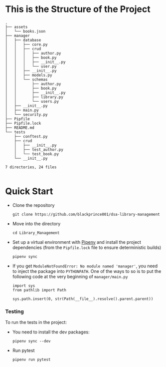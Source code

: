 # This is the Structure of the Project


```
.
├── assets
│   └── books.json
├── manager
│   ├── database
│   │   ├── core.py
│   │   ├── crud
│   │   │   ├── author.py
│   │   │   ├── book.py
│   │   │   ├── __init__.py
│   │   │   └── user.py
│   │   ├── __init__.py
│   │   ├── models.py
│   │   └── schemas
│   │       ├── author.py
│   │       ├── book.py
│   │       ├── __init__.py
│   │       ├── library.py
│   │       └── users.py
│   ├── __init__.py
│   ├── main.py
│   └── security.py
├── Pipfile
├── Pipfile.lock
├── README.md
└── tests
    ├── conftest.py
    ├── crud
    │   ├── __init__.py
    │   ├── test_author.py
    │   └── test_book.py
    └── __init__.py

7 directories, 24 files


```

# Quick Start
- Clone the repository
    ```
    git clone https://github.com/blackprince001/dsa-library-management
    ```

- Move into the directory
    ```
    cd Library_Management
    ```

- Set up a virtual environment with [Pipenv](https://pipenv.pypa.io/en/latest/index.html) and install the project dependencies (from the `Pipfile.lock` file to ensure deterministic builds)
  ```
  pipenv sync
  ```

- If you get `ModuleNotFoundError: No module named 'manager'`, you need to inject the package into `PYTHONPATH`.
One of the ways to so is to put the following code at the very beginning of `manager/main.py`
  ```
  import sys
  from pathlib import Path
  
  sys.path.insert(0, str(Path(__file__).resolve().parent.parent))
  ```


### Testing
To run the tests in the project:

- You need to install the dev packages:
  ```
  pipenv sync --dev
  ```
  
- Run pytest
  ```
  pipenv run pytest
  ```
